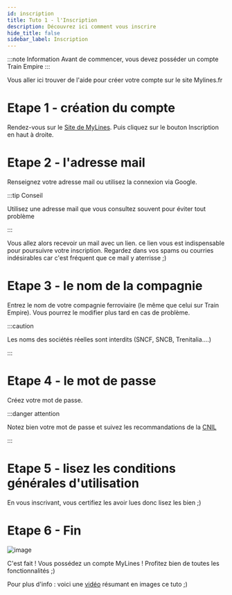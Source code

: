 ```yaml
---
id: inscription
title: Tuto 1 - l'Inscription
description: Découvrez ici comment vous inscrire
hide_title: false
sidebar_label: Inscription
---
```

:::note Information
Avant de commencer, vous devez posséder un compte Train Empire
:::

Vous aller ici trouver de l'aide pour créer votre compte sur le site Mylines.fr

# Etape 1 - création du compte

Rendez-vous sur le [Site de MyLines](https://mylines.fr/). Puis cliquez sur le bouton Inscription en haut à droite.

# Etape 2 - l'adresse mail

Renseignez votre adresse mail ou utilisez la connexion via Google.

:::tip Conseil

Utilisez une adresse mail que vous consultez souvent pour éviter tout problème

:::

Vous allez alors recevoir un mail avec un lien. ce lien vous est indispensable pour poursuivre votre inscription.
Regardez dans vos spams ou courries indésirables car c'est fréquent que ce mail y aterrisse ;)

# Etape 3 - le nom de la compagnie

Entrez le nom de votre compagnie ferroviaire (le même que celui sur Train Empire). Vous pourrez le modifier plus tard en cas de problème.

:::caution

Les noms des sociétés réelles sont interdits (SNCF, SNCB, Trenitalia....)

:::
# Etape 4 - le mot de passe

Créez votre mot de passe.

:::danger attention

Notez bien votre mot de passe et suivez les recommandations de la [CNIL](https://www.cnil.fr/fr/mots-de-passe-des-recommandations-de-securite-minimales-pour-les-entreprises-et-les-particuliers)

:::

# Etape 5 - lisez les conditions générales d'utilisation

En vous inscrivant, vous certifiez les avoir lues donc lisez les bien ;)

# Etape 6 - Fin
![image](https://www.photofunky.net/output/image/0/b/9/c/0b9c5f/photofunky.gif)


C'est fait ! Vous possédez un compte MyLines !
Profitez bien de toutes les fonctionnalités ;)

Pour plus d'info : voici une [vidéo](https://youtu.be/y9ekXNAbMXA) résumant en images ce tuto ;) 